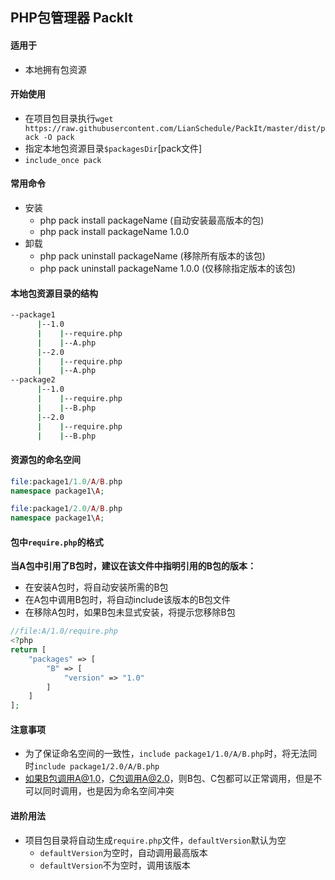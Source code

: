 ## PHP包管理器 PackIt

#### 适用于

- 本地拥有包资源

#### 开始使用

- 在项目包目录执行`wget https://raw.githubusercontent.com/LianSchedule/PackIt/master/dist/pack -O pack`
- 指定本地包资源目录`$packagesDir`[pack文件]
- `include_once pack`

#### 常用命令

- 安装
  - php pack install packageName (自动安装最高版本的包)
  - php pack install packageName 1.0.0
- 卸载
  - php pack uninstall packageName (移除所有版本的该包)
  - php pack uninstall packageName 1.0.0 (仅移除指定版本的该包)

#### 本地包资源目录的结构

```bash
--package1
      |--1.0
      |    |--require.php
      |    |--A.php
      |--2.0 
      |    |--require.php
      |    |--A.php
--package2
      |--1.0
      |    |--require.php
      |    |--B.php
      |--2.0 
      |    |--require.php
      |    |--B.php
```

#### 资源包的命名空间

```php
file:package1/1.0/A/B.php
namespace package1\A;

file:package1/2.0/A/B.php
namespace package1\A;
```

#### 包中`require.php`的格式

**当A包中引用了B包时，建议在该文件中指明引用的B包的版本：**

- 在安装A包时，将自动安装所需的B包
- 在A包中调用B包时，将自动include该版本的B包文件
- 在移除A包时，如果B包未显式安装，将提示您移除B包

```php
//file:A/1.0/require.php
<?php 
return [
    "packages" => [
        "B" => [
            "version" => "1.0"
        ]
    ]
];
```

#### 注意事项

- 为了保证命名空间的一致性，`include package1/1.0/A/B.php`时，将无法同时`include package1/2.0/A/B.php`
- 如果B包调用A@1.0，C包调用A@2.0，则B包、C包都可以正常调用，但是不可以同时调用，也是因为命名空间冲突

#### 进阶用法

- 项目包目录将自动生成`require.php`文件，`defaultVersion`默认为空
  - `defaultVersion`为空时，自动调用最高版本
  - `defaultVersion`不为空时，调用该版本
